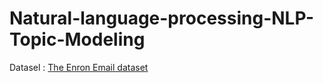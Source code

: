 # Natural-language-processing-NLP-Topic-Modeling
Datasel : [The Enron Email dataset](https://www.kaggle.com/wcukierski/enron-email-dataset/version/2#emails.csv)
